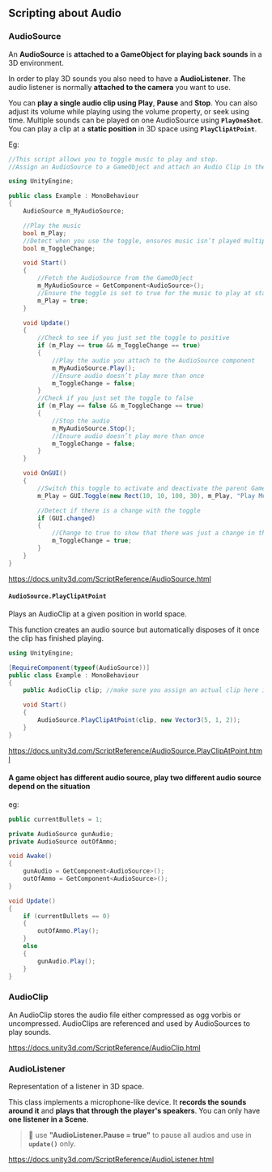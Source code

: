 ## Scripting about Audio



### AudioSource
An **AudioSource** is **attached to a GameObject for playing back sounds** in a 3D environment. 

In order to play 3D sounds you also need to have a **AudioListener**. The audio listener is normally **attached to the camera** you want to use. 

You can **play a single audio clip using Play**, **Pause** and **Stop**. You can also adjust its volume while playing using the volume property, or seek using time. Multiple sounds can be played on one AudioSource using **`PlayOneShot`**. You can play a clip at a **static position** in 3D space using **`PlayClipAtPoint`**.

Eg:
```cs
//This script allows you to toggle music to play and stop.
//Assign an AudioSource to a GameObject and attach an Audio Clip in the Audio Source. Attach this script to the GameObject.

using UnityEngine;

public class Example : MonoBehaviour
{
    AudioSource m_MyAudioSource;

    //Play the music
    bool m_Play;
    //Detect when you use the toggle, ensures music isn’t played multiple times
    bool m_ToggleChange;

    void Start()
    {
        //Fetch the AudioSource from the GameObject
        m_MyAudioSource = GetComponent<AudioSource>();
        //Ensure the toggle is set to true for the music to play at start-up
        m_Play = true;
    }

    void Update()
    {
        //Check to see if you just set the toggle to positive
        if (m_Play == true && m_ToggleChange == true)
        {
            //Play the audio you attach to the AudioSource component
            m_MyAudioSource.Play();
            //Ensure audio doesn’t play more than once
            m_ToggleChange = false;
        }
        //Check if you just set the toggle to false
        if (m_Play == false && m_ToggleChange == true)
        {
            //Stop the audio
            m_MyAudioSource.Stop();
            //Ensure audio doesn’t play more than once
            m_ToggleChange = false;
        }
    }

    void OnGUI()
    {
        //Switch this toggle to activate and deactivate the parent GameObject
        m_Play = GUI.Toggle(new Rect(10, 10, 100, 30), m_Play, "Play Music");

        //Detect if there is a change with the toggle
        if (GUI.changed)
        {
            //Change to true to show that there was just a change in the toggle state
            m_ToggleChange = true;
        }
    }
}
```

https://docs.unity3d.com/ScriptReference/AudioSource.html

#### `AudioSource.PlayClipAtPoint`
Plays an AudioClip at a given position in world space.

This function creates an audio source but automatically disposes of it once the clip has finished playing.

```cs
using UnityEngine;

[RequireComponent(typeof(AudioSource))]
public class Example : MonoBehaviour
{
    public AudioClip clip; //make sure you assign an actual clip here in the inspector

    void Start()
    {
        AudioSource.PlayClipAtPoint(clip, new Vector3(5, 1, 2));
    }
}
```
https://docs.unity3d.com/ScriptReference/AudioSource.PlayClipAtPoint.html


#### A game object has different audio source, play two different audio source depend on the situation
eg:

```cs
public currentBullets = 1;

private AudioSource gunAudio;
private AudioSource outOfAmmo;

void Awake()
{
    gunAudio = GetComponent<AudioSource>();
    outOfAmmo = GetComponent<AudioSource>();
}

void Update()
{
    if (currentBullets == 0)
    {
        outOfAmmo.Play();
    }
    else 
    {
        gunAudio.Play();
    }
}


```

### AudioClip

An AudioClip stores the audio file either compressed as ogg vorbis or uncompressed. AudioClips are referenced and used by AudioSources to play sounds.

https://docs.unity3d.com/ScriptReference/AudioClip.html


### AudioListener
Representation of a listener in 3D space.

This class implements a microphone-like device. It **records the sounds around it** and **plays that through the player's speakers**. You can only have **one listener in a Scene**.

> 📌 use **"AudioListener.Pause = true"** to pause all audios and use in **`update()`** only.



https://docs.unity3d.com/ScriptReference/AudioListener.html





### 



